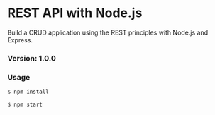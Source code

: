 # REST API with Node.js

Build a CRUD application using the REST principles with Node.js and Express.

### Version: 1.0.0

### Usage

```sh
$ npm install
```

```sh
$ npm start
```